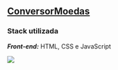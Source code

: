 ## [ConversorMoedas](./ConversorJS)

### Stack utilizada
***Front-end:*** HTML, CSS e JavaScript

![](./ConversorJS/assets/teste2.png)
